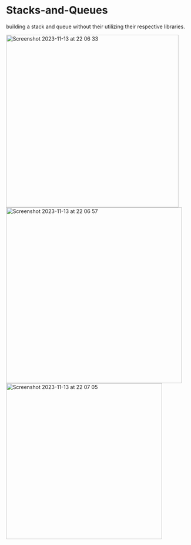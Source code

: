 # Stacks-and-Queues
building a stack and queue without their utilizing their respective libraries.

<img width="469" alt="Screenshot 2023-11-13 at 22 06 33" src="https://github.com/PatelYagna/Stacks-and-Queues/assets/86132344/039d1a8a-53de-463b-8419-1e9048f7487d">
<img width="478" alt="Screenshot 2023-11-13 at 22 06 57" src="https://github.com/PatelYagna/Stacks-and-Queues/assets/86132344/6db6dc55-c93c-4d6b-a3fa-b6152745644d">
<img width="424" alt="Screenshot 2023-11-13 at 22 07 05" src="https://github.com/PatelYagna/Stacks-and-Queues/assets/86132344/b134a496-0598-4374-8e91-d011cf6fab83">


